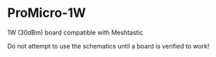 # ProMicro-1W
1W (30dBm) board compatible with Meshtastic

Do not attempt to use the schematics until a board is verified to work!
